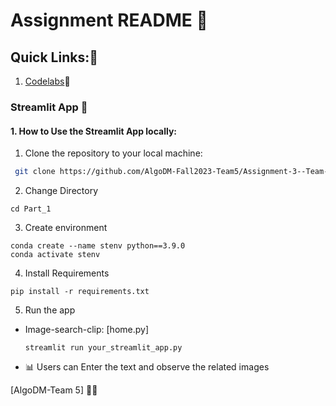 # Assignment README 🚀

## Quick Links:🔎
1. [Codelabs](https://codelabs-preview.appspot.com/?file_id=1jzEAozrSR_Eq6OkHWqg8q86x8FLNeKQOo54mn6V42FE#0)🔗

### Streamlit App 🌟

#### 1. How to Use the Streamlit App locally:
1. Clone the repository to your local machine:


  ```bash
   git clone https://github.com/AlgoDM-Fall2023-Team5/Assignment-3--Team-5-Part-2
   ```
   2. Change Directory 

   ```
   cd Part_1
   ```
3. Create environment
```
conda create --name stenv python==3.9.0
conda activate stenv
   ```

4. Install Requirements
```
pip install -r requirements.txt

   ```
   5. Run the app

* Image-search-clip: [home.py]
   

   ```
   streamlit run your_streamlit_app.py

   ```

- 📊 Users can Enter the text and observe the related images


[AlgoDM-Team 5] 🧑‍💻

